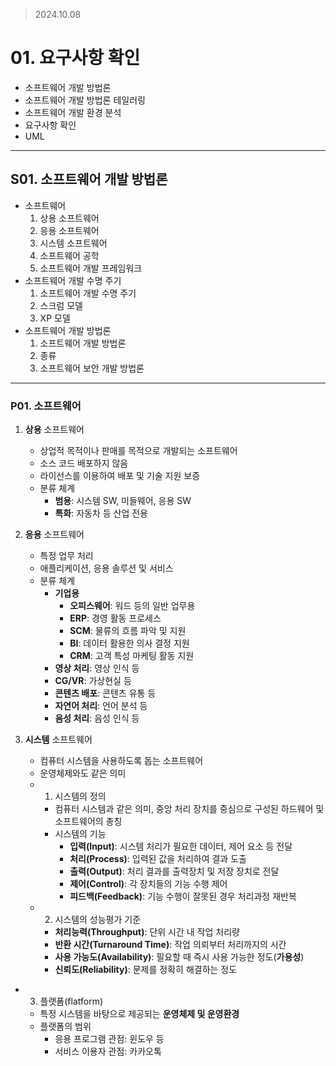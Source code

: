 > 2024.10.08
# 01. 요구사항 확인
- 소프트웨어 개발 방법론
- 소프트웨어 개발 방법론  테일러링
- 소프트웨어 개발 환경 분석
- 요구사항 확인
- UML
---
## S01. 소프트웨어 개발 방법론
- 소프트웨어
  1) 상용 소프트웨어
  2) 응용 소프트웨어
  3) 시스템 소프트웨어
  4) 소프트웨어 공학
  5) 소프트웨어 개발 프레임워크
- 소프트웨어 개발 수명 주기
  1) 소프트웨어 개발 수명 주기
  2) 스크럼 모델
  3) XP 모델
- 소프트웨어 개발 방법론
  1) 소프트웨어 개발 방법론
  2) 종류
  3) 소프트웨어 보안 개발 방법론
---
### P01. 소프트웨어
1) **상용** 소프트웨어
   - 상업적 목적이나 판매를 목적으로 개발되는 소프트웨어
   - 소스 코드 배포하지 않음
   - 라이선스를 이용하여 배포 및 기술 지원 보증
   - 분류 체계
     - **범용**: 시스템 SW, 미들웨어, 응용 SW
     - **특화**: 자동차 등 산업 전용

2) **응용** 소프트웨어
   - 특정 업무 처리
   - 애플리케이션, 응용 솔루션 및 서비스
   - 분류 체계
     - **기업용**
       - **오피스웨어**: 워드 등의 일반 업무용
       - **ERP**: 경영 활동 프로세스
       - **SCM**: 물류의 흐름 파악 및 지원
       - **BI**: 데이터 활용한 의사 결정 지원
       - **CRM**: 고객 특성 마케팅 활동 지원
     - **영상 처리**: 영상 인식 등
     - **CG/VR**: 가상현실 등
     - **콘텐츠 배포**: 콘텐츠 유통 등
     - **자연어 처리**: 언어 분석 등
     - **음성 처리**: 음성 인식 등

3) **시스템** 소프트웨어 
   - 컴퓨터 시스템을 사용하도록 돕는 소프트웨어
   - 운영체제와도 같은 의미
   - 1. 시스템의 정의
     - 컴퓨터 시스템과 같은 의미, 중앙 처리 장치를 중심으로 구성된 하드웨어 및 소프트웨어의 총칭
     - 시스템의 기능
       - **입력(Input)**: 시스템 처리가 필요한 데이터, 제어 요소 등 전달 
       - **처리(Process)**: 입력된 값을 처리하여 결과 도출
       - **출력(Output)**: 처리 결과를 출력장치 및 저장 장치로 전달
       - **제어(Control)**: 각 장치들의 기능 수행 제어
       - **피드백(Feedback)**: 기능 수행이 잘못된 경우 처리과정 재반복
   - 2. 시스템의 성능평가 기준
     - **처리능력(Throughput)**: 단위 시간 내 작업 처리량
     - **반환 시간(Turnaround Time)**: 작업 의뢰부터 처리까지의 시간
     - **사용 가능도(Availability)**: 필요할 때 즉시 사용 가능한 정도(**가용성**)
     - **신뢰도(Reliability)**: 문제를 정확히 해결하는 정도
 - 3. 플랫폼(flatform)
   - 특정 시스템을 바탕으로 제공되는 **운영체제 및 운영환경**
   - 플랫폼의 범위
     - 응용 프로그램 관점: 윈도우 등
     - 서비스 이용자 관점: 카카오톡
